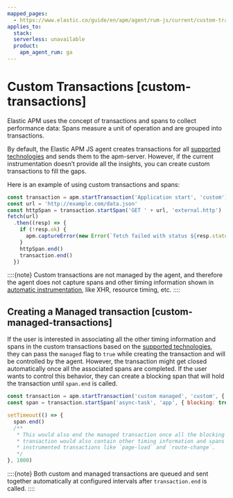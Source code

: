 ```yaml
---
mapped_pages:
  - https://www.elastic.co/guide/en/apm/agent/rum-js/current/custom-transactions.html
applies_to:
  stack:
  serverless: unavailable
  product:
    apm_agent_rum: ga
---
```


# Custom Transactions [custom-transactions]

Elastic APM uses the concept of transactions and spans to collect performance data: Spans measure a unit of operation and are grouped into transactions.

By default, the Elastic APM JS agent creates transactions for all [supported technologies](/reference/supported-technologies.md) and sends them to the apm-server. However, if the current instrumentation doesn’t provide all the insights, you can create custom transactions to fill the gaps.

Here is an example of using custom transactions and spans:

```js
const transaction = apm.startTransaction('Application start', 'custom')
const url = 'http://example.com/data.json'
const httpSpan = transaction.startSpan('GET ' + url, 'external.http')
fetch(url)
  .then((resp) => {
    if (!resp.ok) {
      apm.captureError(new Error(`fetch failed with status ${resp.status} ${resp.statusText}`))
    }
    httpSpan.end()
    transaction.end()
  })
```

::::{note}
Custom transactions are not managed by the agent, and therefore the agent does not capture spans and other timing information shown in [automatic instrumentation](/reference/supported-technologies.md), like XHR, resource timing, etc.
::::



## Creating a Managed transaction [custom-managed-transactions]

If the user is interested in associating all the other timing information and spans in the custom transactions based on the [supported technologies](/reference/supported-technologies.md), they can pass the `managed` flag to `true` while creating the transaction and will be controlled by the agent. However, the transaction might get closed automatically once all the associated spans are completed. If the user wants to control this behavior, they can create a blocking span that will hold the transaction until `span.end` is called.

```js
const transaction = apm.startTransaction('custom managed', 'custom', { managed: true })
const span = transaction.startSpan('async-task', 'app', { blocking: true })

setTimeout(() => {
  span.end()
  /**
   * This would also end the managed transaction once all the blocking spans are completed and
   * transaction would also contain other timing information and spans similar to auto
   * instrumented transactions like `page-load` and `route-change`.
   */
}, 1000)
```

::::{note}
Both custom and managed transactions are queued and sent together automatically at configured intervals after `transaction.end` is called.
::::


